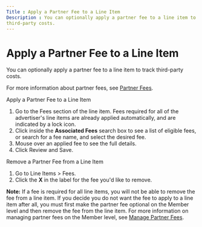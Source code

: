 ```yaml
---
Title : Apply a Partner Fee to a Line Item
Description : You can optionally apply a partner fee to a line item to track
third-party costs.
---
```



# Apply a Partner Fee to a Line Item



You can optionally apply a partner fee to a line item to track
third-party costs.

For more information about partner fees, see
<a href="partner-fees.md" class="xref">Partner Fees</a>.

Apply a Partner Fee to a Line Item

1.  Go to the Fees section of the line
    item. Fees required for all of the advertiser's line items are
    already applied automatically, and are indicated by a lock icon.
2.  Click inside the **Associated Fees** search box to see a list of
    eligible fees, or search for a fee name, and select the desired fee.
3.  Mouse over an applied fee to see the full details.
4.  Click Review and Save.

Remove a Partner Fee from a Line Item

1.  Go to Line
    Items  \>  Fees.
2.  Click the **X** in the label for the fee you'd like to remove.



<b>Note:</b> If a fee is required for all line
items, you will not be able to remove the fee from a line item. If you
decide you do not want the fee to apply to a line item after all, you
must first make the partner fee optional on the
Member level and then remove the fee from the
line item. For more information on managing partner fees on the
Member level, see
<a href="manage-partner-fees.md" class="xref">Manage Partner Fees</a>.






